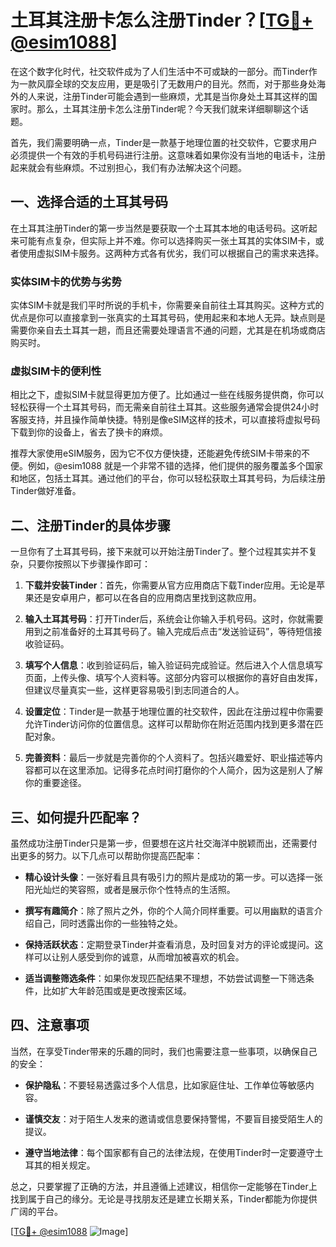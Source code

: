# 土耳其注册卡怎么注册Tinder？[[TG💪+ @esim1088](https://t.me/s/esim1088)]

在这个数字化时代，社交软件成为了人们生活中不可或缺的一部分。而Tinder作为一款风靡全球的交友应用，更是吸引了无数用户的目光。然而，对于那些身处海外的人来说，注册Tinder可能会遇到一些麻烦，尤其是当你身处土耳其这样的国家时。那么，土耳其注册卡怎么注册Tinder呢？今天我们就来详细聊聊这个话题。

首先，我们需要明确一点，Tinder是一款基于地理位置的社交软件，它要求用户必须提供一个有效的手机号码进行注册。这意味着如果你没有当地的电话卡，注册起来就会有些麻烦。不过别担心，我们有办法解决这个问题。

## 一、选择合适的土耳其号码

在土耳其注册Tinder的第一步当然是要获取一个土耳其本地的电话号码。这听起来可能有点复杂，但实际上并不难。你可以选择购买一张土耳其的实体SIM卡，或者使用虚拟SIM卡服务。这两种方式各有优劣，我们可以根据自己的需求来选择。

### 实体SIM卡的优势与劣势

实体SIM卡就是我们平时所说的手机卡，你需要亲自前往土耳其购买。这种方式的优点是你可以直接拿到一张真实的土耳其号码，使用起来和本地人无异。缺点则是需要你亲自去土耳其一趟，而且还需要处理语言不通的问题，尤其是在机场或商店购买时。

### 虚拟SIM卡的便利性

相比之下，虚拟SIM卡就显得更加方便了。比如通过一些在线服务提供商，你可以轻松获得一个土耳其号码，而无需亲自前往土耳其。这些服务通常会提供24小时客服支持，并且操作简单快捷。特别是像eSIM这样的技术，可以直接将虚拟号码下载到你的设备上，省去了换卡的麻烦。

推荐大家使用eSIM服务，因为它不仅方便快捷，还能避免传统SIM卡带来的不便。例如，@esim1088 就是一个非常不错的选择，他们提供的服务覆盖多个国家和地区，包括土耳其。通过他们的平台，你可以轻松获取土耳其号码，为后续注册Tinder做好准备。

## 二、注册Tinder的具体步骤

一旦你有了土耳其号码，接下来就可以开始注册Tinder了。整个过程其实并不复杂，只要你按照以下步骤操作即可：

1. **下载并安装Tinder**：首先，你需要从官方应用商店下载Tinder应用。无论是苹果还是安卓用户，都可以在各自的应用商店里找到这款应用。

2. **输入土耳其号码**：打开Tinder后，系统会让你输入手机号码。这时，你就需要用到之前准备好的土耳其号码了。输入完成后点击“发送验证码”，等待短信接收验证码。

3. **填写个人信息**：收到验证码后，输入验证码完成验证。然后进入个人信息填写页面，上传头像、填写个人资料等。这部分内容可以根据你的喜好自由发挥，但建议尽量真实一些，这样更容易吸引到志同道合的人。

4. **设置定位**：Tinder是一款基于地理位置的社交软件，因此在注册过程中你需要允许Tinder访问你的位置信息。这样可以帮助你在附近范围内找到更多潜在匹配对象。

5. **完善资料**：最后一步就是完善你的个人资料了。包括兴趣爱好、职业描述等内容都可以在这里添加。记得多花点时间打磨你的个人简介，因为这是别人了解你的重要途径。

## 三、如何提升匹配率？

虽然成功注册Tinder只是第一步，但要想在这片社交海洋中脱颖而出，还需要付出更多的努力。以下几点可以帮助你提高匹配率：

- **精心设计头像**：一张好看且具有吸引力的照片是成功的第一步。可以选择一张阳光灿烂的笑容照，或者是展示你个性特点的生活照。
  
- **撰写有趣简介**：除了照片之外，你的个人简介同样重要。可以用幽默的语言介绍自己，同时透露出你的一些独特之处。

- **保持活跃状态**：定期登录Tinder并查看消息，及时回复对方的评论或提问。这样可以让别人感受到你的诚意，从而增加被喜欢的机会。

- **适当调整筛选条件**：如果你发现匹配结果不理想，不妨尝试调整一下筛选条件，比如扩大年龄范围或是更改搜索区域。

## 四、注意事项

当然，在享受Tinder带来的乐趣的同时，我们也需要注意一些事项，以确保自己的安全：

- **保护隐私**：不要轻易透露过多个人信息，比如家庭住址、工作单位等敏感内容。
  
- **谨慎交友**：对于陌生人发来的邀请或信息要保持警惕，不要盲目接受陌生人的提议。

- **遵守当地法律**：每个国家都有自己的法律法规，在使用Tinder时一定要遵守土耳其的相关规定。

总之，只要掌握了正确的方法，并且遵循上述建议，相信你一定能够在Tinder上找到属于自己的缘分。无论是寻找朋友还是建立长期关系，Tinder都能为你提供广阔的平台。

[[TG💪+ @esim1088](https://t.me/s/esim1088) ![Image](https://i.postimg.cc/4NQfJmqS/Snipaste-2025-05-13-00-14-12.png)]
